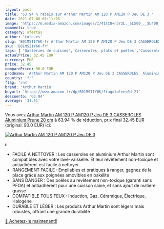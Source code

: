 ```yaml
---
layout: post
title: '63.94 % rabais sur Arthur Martin AM 120 P AM120 P Jeu DE 3 '
date: 2021-07-08 01:11:26
image: 'https://m.media-amazon.com/images/I/41lC8+nJr2L._SL500_._SL400_.jpg'
comments: true
category: ofertas
author: 'tole.es'
slug: 'B01MSIIY6K-fr Arthur Martin AM 120 P AM120 P Jeu DE 3 CASSEROLES...'
sku: 'B01MSIIY6K-fr'
tags: [ 'Batteries de cuisine','Casseroles, plats et poêles','Casseroles, poêles et faitouts','Cuisine et Maison','Sets de casseroles','arthur martin', ]
actualPrice: 32.45 EUR
currency: EUR
price: 32.45
comparePrice: 90.0 EUR
prodname: 'Arthur Martin AM 120 P AM120 P Jeu DE 3 CASSEROLES  Aluminium  Prune  20 cm'
country: 'fr'
flag: '🇫🇷'
brand: 'Arthur Martin'
buyurl: 'https://www.amazon.fr/dp/B01MSIIY6K/?tag=tolees0d-21'
descuento: '63.94'
average: '31.51'
---
```


Vous avez [Arthur Martin AM 120 P AM120 P Jeu DE 3 CASSEROLES  Aluminium  Prune  20 cm](https://www.amazon.fr/dp/B01MSIIY6K/?tag=tolees0d-21)  à  63.94 % de réduction, prix final  32.45 EUR (original: 90.0 EUR) ici:

[![Arthur Martin AM 120 P AM120 P Jeu DE 3 ](https://m.media-amazon.com/images/I/41lC8+nJr2L._SL500_._SL400_.jpg)](https://www.amazon.fr/dp/B01MSIIY6K/?tag=tolees0d-21)

ℹ️:

- FACILE À NETTOYER : Les casseroles en aluminium Arthur Martin sont compatibles avec votre lave-vaisselle. Et leur revêtement non-toxique et antiadhérent est facile à nettoyer.
- RANGEMENT FACILE : Empilables et pratiques à ranger, gagnez de la place grâce aux poignées amovibles en bakélite
- SANS DANGER : Des poêles au revêtement non-toxique (garanti sans PFOA) et antiadhérent pour une cuisson saine, et sans ajout de matière grasse
- COMPATIBLE TOUS FEUX : Induction, Gaz, Céramique, Électrique, Halogène
- DURABLE ET LÉGER : Les produits Arthur Martin sont légers mais robustes, offrant une grande durabilité

[🛒 Achetez-le maintenant!!](https://www.amazon.fr/dp/B01MSIIY6K/?tag=tolees0d-21)

